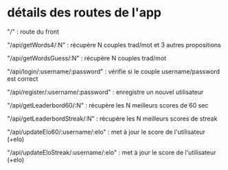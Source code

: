 # détails des routes de l'app

"/" : route du front

"/api/getWords4/:N" : récupère N couples trad/mot et 3 autres propositions

"/api/getWordsGuess/:N" : récupère N couples trad/mot

"/api/login/:username/:password" : vérifie si le couple username/password est correct

"/api/register/:username/:password" : enregistre un nouvel utilisateur

"/api/getLeaderbord60/:N" : récupère les N meilleurs scores de 60 sec

"/api/getLeaderbordStreak/:N" : récupère les N meilleurs scores de streak

"/api/updateElo60/:username/:elo" : met à jour le score de l'utilisateur (+elo)

"/api/updateEloStreak/:username/:elo" : met à jour le score de l'utilisateur (+elo)

